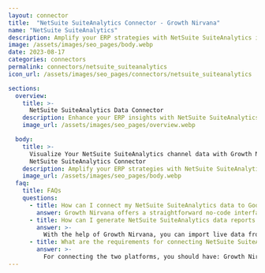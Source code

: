 ```yaml
---
layout: connector
title:  "NetSuite SuiteAnalytics Connector - Growth Nirvana"
name: "NetSuite SuiteAnalytics"
description: Amplify your ERP strategies with NetSuite SuiteAnalytics insights integrated into Looker Studio.
image: /assets/images/seo_pages/body.webp
date: 2023-08-17
categories: connectors
permalink: connectors/netsuite_suiteanalytics
icon_url: /assets/images/seo_pages/connectors/netsuite_suiteanalytics

sections:
  overview:
    title: >-
      NetSuite SuiteAnalytics Data Connector
    description: Enhance your ERP insights with NetSuite SuiteAnalytics integration. Seamlessly merge ERP data from NetSuite SuiteAnalytics with Looker Studio's analytical capabilities, unlocking insights that shape operational strategies, financial planning, and operational excellence.
    image_url: /assets/images/seo_pages/overview.webp

  body:
    title: >-
      Visualize Your NetSuite SuiteAnalytics channel data with Growth Nirvana's
      NetSuite SuiteAnalytics Connector
    description: Amplify your ERP strategies with NetSuite SuiteAnalytics insights integrated into Looker Studio.
    image_url: /assets/images/seo_pages/body.webp
  faq:
    title: FAQs
    questions:
      - title: How can I connect my NetSuite SuiteAnalytics data to Google Data Studio/Looker Studio?
        answer: Growth Nirvana offers a straightforward no-code interface to connect to NetSuite SuiteAnalytics data sources.
      - title: How can I generate NetSuite SuiteAnalytics data reports in Looker Studio?
        answer: >-
          With the help of Growth Nirvana, you can import live data from NetSuite SuiteAnalytics into Looker Studio. These data can be viewed in charts, tables, and dashboards to generate branded reports that can be shared instantly.
      - title: What are the requirements for connecting NetSuite SuiteAnalytics and Looker Studio?
        answer: >-
          For connecting the two platforms, you should have: Growth Nirvana Account and NetSuite SuiteAnalytics Ads Account
---
```

